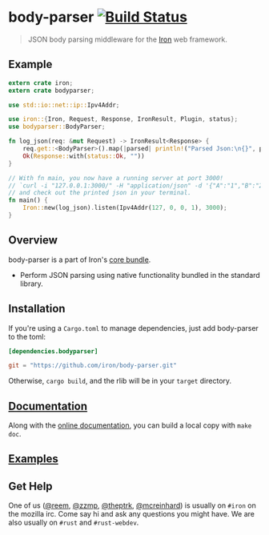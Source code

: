 body-parser [![Build Status](https://secure.travis-ci.org/iron/body-parser.png?branch=master)](https://travis-ci.org/iron/body-parser)
====

> JSON body parsing middleware for the [Iron](https://github.com/iron/iron) web framework.

## Example

```rust
extern crate iron;
extern crate bodyparser;

use std::io::net::ip::Ipv4Addr;

use iron::{Iron, Request, Response, IronResult, Plugin, status};
use bodyparser::BodyParser;

fn log_json(req: &mut Request) -> IronResult<Response> {
    req.get::<BodyParser>().map(|parsed| println!("Parsed Json:\n{}", parsed));
    Ok(Response::with(status::Ok, ""))
}

// With fn main, you now have a running server at port 3000!
// `curl -i "127.0.0.1:3000/" -H "application/json" -d '{"A":"1","B":"2"}'`
// and check out the printed json in your terminal.
fn main() {
    Iron::new(log_json).listen(Ipv4Addr(127, 0, 0, 1), 3000);
}
```

## Overview

body-parser is a part of Iron's [core bundle](https://github.com/iron/core).

- Perform JSON parsing using native functionality bundled in the standard
  library. 

## Installation

If you're using a `Cargo.toml` to manage dependencies, just add body-parser to the toml:

```toml
[dependencies.bodyparser]

git = "https://github.com/iron/body-parser.git"
```

Otherwise, `cargo build`, and the rlib will be in your `target` directory.

## [Documentation](http://docs.ironframework.io/bodyparser)

Along with the [online documentation](http://docs.ironframework.io/bodyparser),
you can build a local copy with `make doc`.

## [Examples](/examples)

## Get Help

One of us ([@reem](https://github.com/reem/), [@zzmp](https://github.com/zzmp/),
[@theptrk](https://github.com/theptrk/), [@mcreinhard](https://github.com/mcreinhard))
is usually on `#iron` on the mozilla irc. Come say hi and ask any questions you might have.
We are also usually on `#rust` and `#rust-webdev`.
